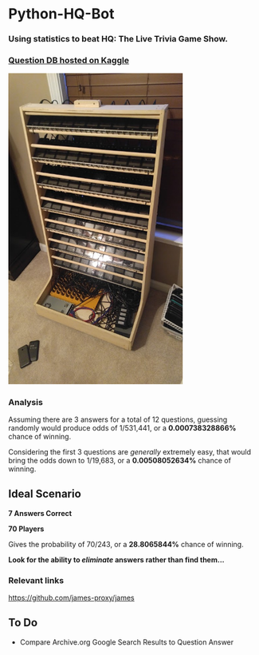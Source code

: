 # Python-HQ-Bot
### Using statistics to beat HQ: The Live Trivia Game Show.


<h3><a href='https://www.kaggle.com/theriley106/hq-trivia-question-database'>Question DB hosted on Kaggle</a></h3>

<p>
 <img src="src/setup.jpg" width="350"/>
</p>

### Analysis

Assuming there are 3 answers for a total of 12 questions, guessing randomly would produce odds of 1/531,441, or a **0.000738328866%** chance of winning.

Considering the first 3 questions are *generally* extremely easy, that would bring the odds down to 1/19,683, or a **0.00508052634%** chance of winning.

## Ideal Scenario

**7 Answers Correct**

**70 Players**

Gives the probability of 70/243, or a **28.8065844%** chance of winning.

**Look for the ability to *eliminate* answers rather than find them...**


### Relevant links

https://github.com/james-proxy/james

## To Do

- Compare Archive.org Google Search Results to Question Answer
